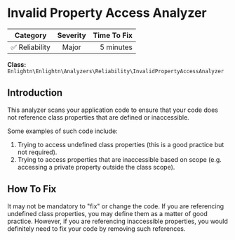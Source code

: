 # Invalid Property Access Analyzer

| Category       | Severity   | Time To Fix  |
| -------------  |:----------:| ------------:|
| :white_check_mark: Reliability | Major     | 5 minutes    |

**Class:** `Enlightn\Enlightn\Analyzers\Reliability\InvalidPropertyAccessAnalyzer`

## Introduction

This analyzer scans your application code to ensure that your code does not reference class properties that are defined or inaccessible.

Some examples of such code include:

1. Trying to access undefined class properties (this is a good practice but not required).
2. Trying to access properties that are inaccessible based on scope (e.g. accessing a private property outside the class scope).

## How To Fix

It may not be mandatory to "fix" or change the code. If you are referencing undefined class properties, you may define them as a matter of good practice. However, if you are referencing inaccessible properties, you would definitely need to fix your code by removing such references.